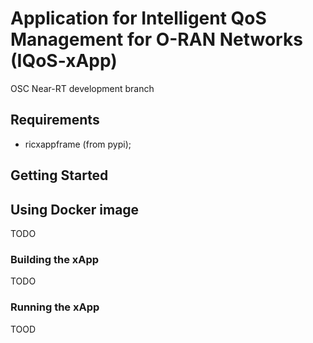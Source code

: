 # Application for Intelligent QoS Management for O-RAN Networks (IQoS-xApp)

OSC Near-RT development branch

## Requirements

- ricxappframe (from pypi);

## Getting Started

## Using Docker image

TODO

### Building the xApp

TODO

### Running the xApp

TOOD